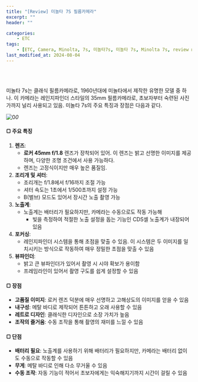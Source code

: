 ```yaml
---
title: "[Review] 미놀타 7S 필름카메라"
excerpt: ""
header: ""

categories:
    - ETC
tags:
    - [ETC, Camera, Minolta, 7s, 미놀타7s, 미놀타 7s, Minolta 7s, review minolta camera, minolta camera, ]
last_modified_at: 2024-08-04
---
```

<br><br>

미놀타 7s는 클래식 필름카메라로, 1960년대에 미놀타에서 제작한 유명한 모델 중 하나. 이 카메라는 레인지파인더 스타일의 35mm 필름카메라로, 초보자부터 숙련된 사진가까지 널리 사용되고 있음. 미놀타 7s의 주요 특징과 장점은 다음과 같다.


![0](/upload/2024-08-04-미놀타_7S_필름카메라.md/0.png)_0_



#### ▢ 주요 특징

1. **렌즈**:
	- **로커 45mm f/1.8** 렌즈가 장착되어 있어. 이 렌즈는 밝고 선명한 이미지를 제공하며, 다양한 조명 조건에서 사용 가능하다.
	- 렌즈는 고정식이지만 매우 높은 품질임.
2. **조리개 및 셔터**:
	- 조리개는 f/1.8에서 f/16까지 조절 가능
	- 셔터 속도는 1초에서 1/500초까지 설정 가능
	- B(벌브) 모드도 있어서 장시간 노출 촬영 가능
3. **노출계**:
	- 노출계는 배터리가 필요하지만, 카메라는 수동으로도 작동 가능해
		- 빛을 측정하여 적절한 노출 설정을 돕는 기능인 CDS셀 노출계가 내장되어 있음
4. **포커싱**:
	- 레인지파인더 시스템을 통해 초점을 맞출 수 있음. 이 시스템은 두 이미지를 일치시키는 방식으로 작동하여 매우 정밀한 초점을 맞출 수 있음
5. **뷰파인더**:
	- 밝고 큰 뷰파인더가 있어서 촬영 시 시야 확보가 용이함
	- 프레임라인이 있어서 촬영 구도를 쉽게 설정할 수 있음


#### ▢ 장점

- **고품질 이미지**: 로커 렌즈 덕분에 매우 선명하고 고해상도의 이미지를 얻을 수 있음
- **내구성**: 메탈 바디로 제작되어 튼튼하고 오래 사용할 수 있음
- **레트로 디자인**: 클래식한 디자인으로 소장 가치가 높음
- **조작의 즐거움**: 수동 조작을 통해 촬영의 재미를 느낄 수 있음


#### ▢ 단점

- **배터리 필요**: 노출계를 사용하기 위해 배터리가 필요하지만, 카메라는 배터리 없이도 수동으로 작동할 수 있음
- **무게**: 메탈 바디로 인해 다소 무거울 수 있음
- **수동 조작**: 자동 기능이 적어서 초보자에게는 익숙해지기까지 시간이 걸릴 수 있음
